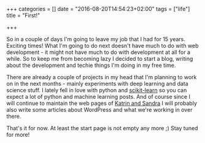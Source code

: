 +++
categories = []
date = "2016-08-20T14:54:23+02:00"
tags = ["life"]
title = "First!"

+++

So in a couple of days I'm going to leave my job that I had for 15 years. Exciting times! What I'm going to do next doesn't have much to do with web development - it might not have much to do with development at all for a while. So to keep me from becoming lazy I decided to start a blog, writing about the development and techie things I'm doing in my free time.
<!-- more -->

There are already a couple of projects in my head that I'm planning to work on in the next months - mainly experiments with deep learning and data science stuff. I lately fell in love with python and [scikit-learn](http://scikit-learn.org/stable/) so you can expect a lot of python and machine learning posts. And of course since I will continue to maintain the web pages of [Katrin and Sandra](http://www.katrinandsandra.de) I will probably also write some articles about WordPress and what we're working in over there.

That's it for now. At least the start page is not empty any more ;) Stay tuned for more!

